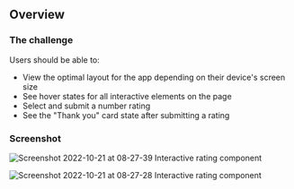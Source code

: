 ## Overview

### The challenge

Users should be able to:

- View the optimal layout for the app depending on their device's screen size
- See hover states for all interactive elements on the page
- Select and submit a number rating
- See the "Thank you" card state after submitting a rating

### Screenshot
![Screenshot 2022-10-21 at 08-27-39 Interactive rating component](https://user-images.githubusercontent.com/106669781/197138960-3e2d9c5a-af4b-4e48-89a7-1a87396f8435.png)

![Screenshot 2022-10-21 at 08-27-28 Interactive rating component](https://user-images.githubusercontent.com/106669781/197139047-a829c29e-84c4-4d6e-8530-ba03d1b9f8db.png)



